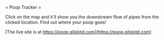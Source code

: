 = Poop Tracker =

Click on the map and it'll show you the downstream flow of pipes from the clicked location. Find out where your poop goes!

[The live site is at https://poop.gilslotd.com](https://poop.gilslotd.com)
